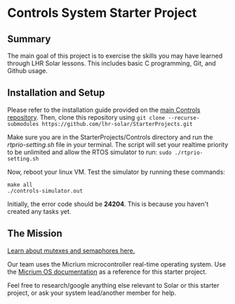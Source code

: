 # Controls System Starter Project
## Summary
The main goal of this project is to exercise the skills you may have learned through LHR Solar lessons. This includes basic C programming, Git, and Github usage.

## Installation and Setup
Please refer to the installation guide provided on the [main Controls repository](https://github.com/lhr-solar/Controls/blob/master/README.md). Then, clone this repository using
```git clone --recurse-submodules https://github.com/lhr-solar/StarterProjects.git```

Make sure you are in the StarterProjects/Controls directory and run the *rtprio-setting.sh* file in your terminal. The script will set your realtime priority to be unlimited and allow the RTOS simulator to run:
```sudo ./rtprio-setting.sh```

Now, reboot your linux VM. Test the simulator by running these commands:
```
make all
./controls-simulator.out
```

Initially, the error code should be **24204**. This is because you haven't created any tasks yet.

## The Mission



[Learn about mutexes and semaphores here.](https://www.youtube.com/watch?v=8wcuLCvMmF8)

Our team uses the Micrium microcontroller real-time operating system. Use the [Micrium OS documentation](https://www.analog.com/media/en/dsp-documentation/software-manuals/Micrium-uCOS-III-UsersManual.pdf) as a reference for this starter project.

Feel free to research/google anything else relevant to Solar or this starter project, or ask your system lead/another member for help.
